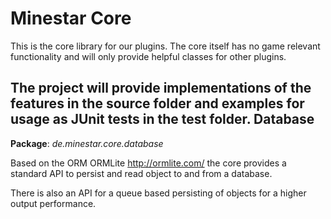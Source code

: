 Minestar Core
=============
This is the core library for our plugins. The core itself has no game relevant functionality and will only provide
helpful classes for other plugins.

The project will provide implementations of the features in the **source** folder and examples for usage as JUnit tests
in the **test** folder.
Database
--------
**Package**: *de.minestar.core.database*

Based on the ORM ORMLite http://ormlite.com/ the core provides a standard API to persist and read object to and from
a database.

There is also an API for a queue based persisting of objects for a higher output performance.